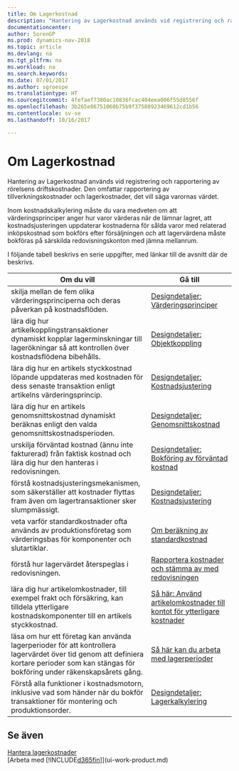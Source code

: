 ```yaml
---
title: Om Lagerkostnad
description: "Hantering av Lagerkostnad används vid registrering och rapportering av rörelsens driftskostnader. Den omfattar rapportering av tillverkningskostnader och lagerkostnader, det vill säga varornas värdet."
documentationcenter: 
author: SorenGP
ms.prod: dynamics-nav-2018
ms.topic: article
ms.devlang: na
ms.tgt_pltfrm: na
ms.workload: na
ms.search.keywords: 
ms.date: 07/01/2017
ms.author: sgroespe
ms.translationtype: HT
ms.sourcegitcommit: 4fefaef7380ac10836fcac404eea006f55d8556f
ms.openlocfilehash: 3b265e86751060b75b9f37580923469612cd1b56
ms.contentlocale: sv-se
ms.lasthandoff: 10/16/2017

---
```

# <a name="about-inventory-costing"></a>Om Lagerkostnad
Hantering av Lagerkostnad används vid registrering och rapportering av rörelsens driftskostnader. Den omfattar rapportering av tillverkningskostnader och lagerkostnader, det vill säga varornas värdet.  

 Inom kostnadskalkylering måste du vara medveten om att värderingsprinciper anger hur varor värderas när de lämnar lagret, att kostnadsjusteringen uppdaterar kostnaderna för sålda varor med relaterad inköpskostnad som bokförs efter försäljningen och att lagervärdena måste bokföras på särskilda redovisningskonton med jämna mellanrum.  

 I följande tabell beskrivs en serie uppgifter, med länkar till de avsnitt där de beskrivs.   

|**Om du vill**|**Gå till**|  
|------------|-------------|  
|skilja mellan de fem olika värderingsprinciperna och deras påverkan på kostnadsflöden.|[Designdetaljer: Värderingsprinciper](design-details-costing-methods.md)|  
|lära dig hur artikelkopplingstransaktioner dynamiskt kopplar lagerminskningar till lagerökningar så att kontrollen över kostnadsflödena bibehålls.|[Designdetaljer: Objektkoppling](design-details-item-application.md)|  
|lära dig hur en artikels styckkostnad löpande uppdateras med kostnaden för dess senaste transaktion enligt artikelns värderingsprincip.|[Designdetaljer: Kostnadsjustering](design-details-cost-adjustment.md)|  
|lära dig hur en artikels genomsnittskostnad dynamiskt beräknas enligt den valda genomsnittskostnadsperioden.|[Designdetaljer: Genomsnittskostnad](design-details-average-cost.md)|  
|urskilja förväntad kostnad (ännu inte fakturerad) från faktisk kostnad och lära dig hur den hanteras i redovisningen.|[Designdetaljer: Bokföring av förväntad kostnad](design-details-expected-cost-posting.md)|  
|förstå kostnadsjusteringsmekanismen, som säkerställer att kostnader flyttas fram även om lagertransaktioner sker slumpmässigt.|[Designdetaljer: Kostnadsjustering](design-details-cost-adjustment.md)|  
|veta varför standardkostnader ofta används av produktionsföretag som värderingsbas för komponenter och slutartiklar.|[Om beräkning av standardkostnad](finance-about-calculating-standard-cost.md)|  
|förstå hur lagervärdet återspeglas i redovisningen.|[Rapportera kostnader och stämma av med redovisningen](finance-report-costs-and-reconcile-with-the-general-ledger.md)|  
|lära dig hur artikelomkostnader, till exempel frakt och försäkring, kan tilldela ytterligare kostnadskomponenter till en artikels styckkostnad.|[Så här: Använd artikelomkostnader till kontot för ytterligare kostnader](payables-how-assign-item-charges.md)|  
|läsa om hur ett företag kan använda lagerperioder för att kontrollera lagervärdet över tid genom att definiera kortare perioder som kan stängas för bokföring under räkenskapsårets gång.|[Så här kan du arbeta med lagerperioder](finance-how-to-work-with-inventory-periods.md)|  
|Förstå alla funktioner i kostnadsmotorn, inklusive vad som händer när du bokför transaktioner för montering och produktionsorder.|[Designdetaljer: Lagerkalkylering](design-details-inventory-costing.md)|

## <a name="see-also"></a>Se även
[Hantera lagerkostnader](finance-manage-inventory-costs.md)    
[Arbeta med [!INCLUDE[d365fin](includes/d365fin_md.md)]](ui-work-product.md)

